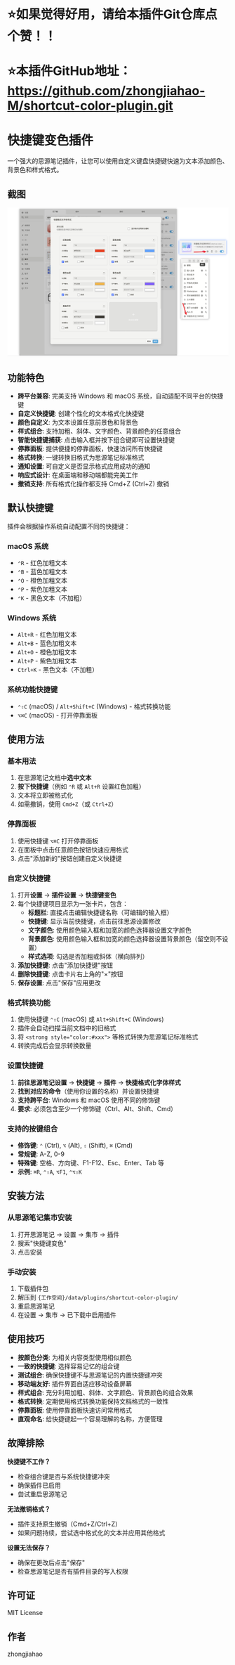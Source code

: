 # ⭐如果觉得好用，请给本插件Git仓库点个赞！！
# ⭐本插件GitHub地址：https://github.com/zhongjiahao-M/shortcut-color-plugin.git
# 快捷键变色插件

一个强大的思源笔记插件，让您可以使用自定义键盘快捷键快速为文本添加颜色、背景色和样式格式。

## 截图

![preview](preview.png)

## 功能特色

- **跨平台兼容**: 完美支持 Windows 和 macOS 系统，自动适配不同平台的快捷键
- **自定义快捷键**: 创建个性化的文本格式化快捷键
- **颜色自定义**: 为文本设置任意前景色和背景色
- **样式组合**: 支持加粗、斜体、文字颜色、背景颜色的任意组合
- **智能快捷键捕获**: 点击输入框并按下组合键即可设置快捷键
- **停靠面板**: 提供便捷的停靠面板，快速访问所有快捷键
- **格式转换**: 一键转换旧格式为思源笔记标准格式
- **通知设置**: 可自定义是否显示格式应用成功的通知
- **响应式设计**: 在桌面端和移动端都能完美工作
- **撤销支持**: 所有格式化操作都支持 Cmd+Z (Ctrl+Z) 撤销

## 默认快捷键

插件会根据操作系统自动配置不同的快捷键：

### macOS 系统
- `⌃R` - 红色加粗文本
- `⌃B` - 蓝色加粗文本  
- `⌃O` - 橙色加粗文本
- `⌃P` - 紫色加粗文本
- `⌃K` - 黑色文本（不加粗）

### Windows 系统
- `Alt+R` - 红色加粗文本
- `Alt+B` - 蓝色加粗文本  
- `Alt+O` - 橙色加粗文本
- `Alt+P` - 紫色加粗文本
- `Ctrl+K` - 黑色文本（不加粗）

### 系统功能快捷键
- `⌃⇧C` (macOS) / `Alt+Shift+C` (Windows) - 格式转换功能
- `⌥⌘C` (macOS) - 打开停靠面板

## 使用方法

### 基本用法

1. 在思源笔记文档中**选中文本**
2. **按下快捷键**（例如 `⌃R` 或 `Alt+R` 设置红色加粗）
3. 文本将立即被格式化
4. 如需撤销，使用 `Cmd+Z`（或 `Ctrl+Z`）

### 停靠面板

1. 使用快捷键 `⌥⌘C` 打开停靠面板
2. 在面板中点击任意颜色按钮快速应用格式
3. 点击"添加新的"按钮创建自定义快捷键

### 自定义快捷键

1. 打开**设置** → **插件设置** → **快捷键变色**
2. 每个快捷键项目显示为一张卡片，包含：
   - **标题栏**: 直接点击编辑快捷键名称（可编辑的输入框）
   - **快捷键**: 显示当前快捷键，点击前往思源设置修改
   - **文字颜色**: 使用颜色输入框和加宽的颜色选择器设置文字颜色
   - **背景颜色**: 使用颜色输入框和加宽的颜色选择器设置背景颜色（留空则不设置）
   - **样式选项**: 勾选是否加粗或斜体（横向排列）
3. **添加快捷键**: 点击"添加快捷键"按钮
4. **删除快捷键**: 点击卡片右上角的"×"按钮
5. **保存设置**: 点击"保存"应用更改

### 格式转换功能

1. 使用快捷键 `⌃⇧C` (macOS) 或 `Alt+Shift+C` (Windows)
2. 插件会自动扫描当前文档中的旧格式
3. 将 `<strong style="color:#xxx">` 等格式转换为思源笔记标准格式
4. 转换完成后会显示转换数量

### 设置快捷键

1. **前往思源笔记设置** → **快捷键** → **插件** → **快捷格式化字体样式**
2. **找到对应的命令**（使用你设置的名称）并设置快捷键
3. **支持跨平台**: Windows 和 macOS 使用不同的修饰键
4. **要求**: 必须包含至少一个修饰键（Ctrl、Alt、Shift、Cmd）

### 支持的按键组合

- **修饰键**: `⌃` (Ctrl), `⌥` (Alt), `⇧` (Shift), `⌘` (Cmd)
- **常规键**: A-Z, 0-9
- **特殊键**: 空格、方向键、F1-F12、Esc、Enter、Tab 等
- **示例**: `⌘R`, `⌃⇧A`, `⌥F1`, `⌃⌥⇧K`

## 安装方法

### 从思源笔记集市安装
1. 打开思源笔记 → 设置 → 集市 → 插件
2. 搜索"快捷键变色"
3. 点击安装

### 手动安装
1. 下载插件包
2. 解压到 `{工作空间}/data/plugins/shortcut-color-plugin/`
3. 重启思源笔记
4. 在设置 → 集市 → 已下载中启用插件

## 使用技巧

- **按颜色分类**: 为相关内容类型使用相似颜色
- **一致的快捷键**: 选择容易记忆的组合键
- **测试组合**: 确保快捷键不与思源笔记的内置快捷键冲突
- **移动端友好**: 插件界面自适应移动设备屏幕
- **样式组合**: 充分利用加粗、斜体、文字颜色、背景颜色的组合效果
- **格式转换**: 定期使用格式转换功能保持文档格式的一致性
- **停靠面板**: 使用停靠面板快速访问常用格式
- **直观命名**: 给快捷键起一个容易理解的名称，方便管理

## 故障排除

**快捷键不工作？**
- 检查组合键是否与系统快捷键冲突
- 确保插件已启用
- 尝试重启思源笔记

**无法撤销格式？**
- 插件支持原生撤销（Cmd+Z/Ctrl+Z）
- 如果问题持续，尝试选中格式化的文本并应用其他格式

**设置无法保存？**
- 确保在更改后点击"保存"
- 检查思源笔记是否有插件目录的写入权限

## 许可证

MIT License

## 作者

zhongjiahao